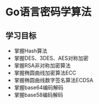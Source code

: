 # Go语言密码学算法  

## 学习目标  

- 掌握Hash算法  
- 掌握DES、3DES、AES对称加密  
- 掌握RSA非对称加密算法  
- 掌握椭圆曲线加密算法ECC  
- 掌握椭圆曲线数字签名算法ECDSA  
- 掌握base64编码解码  
- 掌握base58编码解码  